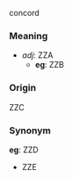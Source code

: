 concord
### Meaning
+ _adj_: ZZA
	+ __eg__: ZZB

### Origin

ZZC

### Synonym

__eg__: ZZD

+ ZZE


